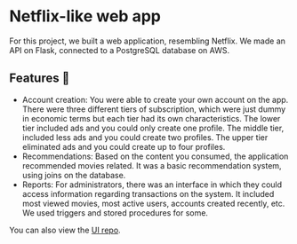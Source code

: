 # Netflix-like web app

For this project, we built a web application, resembling Netflix. We made an API on Flask, connected
to a PostgreSQL database on AWS.

## Features 🚀

- Account creation: You were able to create your own account on the app. There were three different
  tiers of subscription, which were just dummy in economic terms but each tier had its own
  characteristics. The lower tier included ads and you could only create one profile. The middle
  tier, included less ads and you could create two profiles. The upper tier eliminated ads and
  you could create up to four profiles.
- Recommendations: Based on the content you consumed, the application recommended movies related.
  It was a basic recommendation system, using joins on the database.
- Reports: For administrators, there was an interface in which they could access information
  regarding transactions on the system. It included most viewed movies, most active users,
  accounts created recently, etc. We used triggers and stored procedures for some.

You can also view the [UI repo](https://github.com/Manuel-Archila/Streaming_UI.git).
